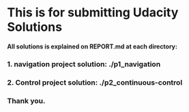 # This is for submitting Udacity Solutions

#### All solutions is explained on REPORT.md at each directory: 
### 1. navigation project solution: ./p1_navigation
### 2. Control project solution: ./p2_continuous-control


### Thank you.
